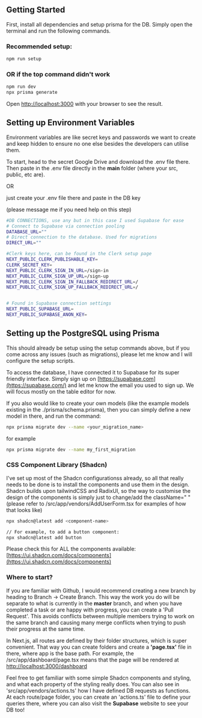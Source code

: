 

## Getting Started

First, install all dependencies and setup prisma for the DB. Simply open the terminal and run the following commands.

### Recommended setup:
```bash
npm run setup
```


### OR if the top command didn't work
```bash
npm run dev
npx prisma generate
```


Open [http://localhost:3000](http://localhost:3000) with your browser to see the result.



## Setting up Environment Variables

Environment variables are like secret keys and passwords we want to create and keep hidden to ensure no one else besides the developers can utilise them. 


To start, head to the secret Google Drive and download the .env file there. Then paste in the .env file directly in the **main** folder (where your src, public, etc are).

OR 

just create your .env file there and paste in the DB key

(please message me if you need help on this step)

```bash
#DB CONNECTIONS, use any but in this case I used Supabase for ease
# Connect to Supabase via connection pooling
DATABASE_URL=""
# Direct connection to the database. Used for migrations
DIRECT_URL=""

#Clerk keys here, can be found in the Clerk setup page
NEXT_PUBLIC_CLERK_PUBLISHABLE_KEY=
CLERK_SECRET_KEY=
NEXT_PUBLIC_CLERK_SIGN_IN_URL=/sign-in
NEXT_PUBLIC_CLERK_SIGN_UP_URL=/sign-up
NEXT_PUBLIC_CLERK_SIGN_IN_FALLBACK_REDIRECT_URL=/
NEXT_PUBLIC_CLERK_SIGN_UP_FALLBACK_REDIRECT_URL=/


# Found in Supabase connection settings
NEXT_PUBLIC_SUPABASE_URL=
NEXT_PUBLIC_SUPABASE_ANON_KEY=
```


## Setting up the PostgreSQL using Prisma
This should already be setup using the setup commands above, but if you come across any issues (such as migrations), please let me know and I will configure the setup scripts. 

To access the database, I have connected it to Supabase for its super friendly interface. Simply sign up on [https://supabase.com](https://supabase.com/) and let me know the email you used to sign up. We will focus mostly on the table editor for now.

If you also would like to create your own models (like the example models existing in the ./prisma/schema.prisma), then you can simply define a new model in there, and run the command:

```bash
npx prisma migrate dev --name <your_migration_name>
```
for example
```bash
npx prisma migrate dev --name my_first_migration
```
### CSS Component Library (Shadcn)

I've set up most of the Shadcn configurationss already, so all that really needs to be done is to install the components and use them in the design. Shadcn builds upon tailwindCSS and RadixUI, so the way to customise the design of the components is simply just to change/add the className=" " (please refer to /src/app/vendors/AddUserForm.tsx for examples of how that looks like)

```bash
npx shadcn@latest add <component-name>

// For example, to add a button component:
npx shadcn@latest add button
```
Please check this for ALL the components available:
[https://ui.shadcn.com/docs/components](https://ui.shadcn.com/docs/components)


### Where to start?

If you are familiar with Github, I would recommend creating a new branch by heading to Branch -> Create Branch. This way the work you do will be separate to what is currently in the **master** branch, and when you have completed a task or are happy with progress, you can create a 'Pull Request'. This avoids conflicts between multiple members trying to work on the same branch and causing many merge conflicts when trying to push their progress at the same time.

In Next.js, all routes are defined by their folder structures, which is super convenient. That way you can create folders and create a **'page.tsx'** file in there, where app is the base path.  For example, the /src/app/dashboard/page.tsx means that the page will be rendered at [http://localhost:3000/dashboard](http://localhost:3000/dashboard)

Feel free to get familiar with some simple Shadcn components and styling, and what each property of the styling really does. You can also see in 'src/app/vendors/actions.ts' how I have defined DB requests as functions. At each route/page folder, you can create an 'actions.ts' file to define your queries there, where you can also visit the **Supabase** website to see your DB too!
